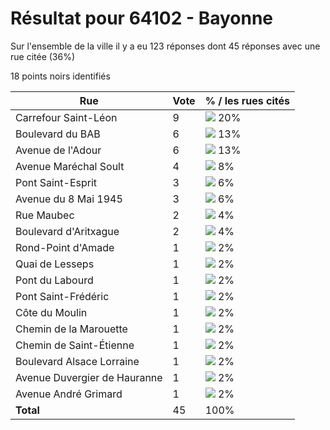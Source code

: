 # Résultat pour 64102 - Bayonne

Sur l'ensemble de la ville il y a eu 123 réponses dont 45 réponses avec une rue citée (36%)

18 points noirs identifiés

| Rue | Vote | % / les rues cités|
|-----|------|-------------------|
| Carrefour Saint-Léon | 9 | <img src="../../img/bar_20.gif" />&nbsp;20%|
| Boulevard du BAB | 6 | <img src="../../img/bar_13.gif" />&nbsp;13%|
| Avenue de l'Adour | 6 | <img src="../../img/bar_13.gif" />&nbsp;13%|
| Avenue Maréchal Soult | 4 | <img src="../../img/bar_8.gif" />&nbsp;8%|
| Pont Saint-Esprit | 3 | <img src="../../img/bar_6.gif" />&nbsp;6%|
| Avenue du 8 Mai 1945 | 3 | <img src="../../img/bar_6.gif" />&nbsp;6%|
| Rue Maubec | 2 | <img src="../../img/bar_4.gif" />&nbsp;4%|
| Boulevard d'Aritxague | 2 | <img src="../../img/bar_4.gif" />&nbsp;4%|
| Rond-Point d'Amade | 1 | <img src="../../img/bar_2.gif" />&nbsp;2%|
| Quai de Lesseps | 1 | <img src="../../img/bar_2.gif" />&nbsp;2%|
| Pont du Labourd | 1 | <img src="../../img/bar_2.gif" />&nbsp;2%|
| Pont Saint-Frédéric | 1 | <img src="../../img/bar_2.gif" />&nbsp;2%|
| Côte du Moulin | 1 | <img src="../../img/bar_2.gif" />&nbsp;2%|
| Chemin de la Marouette | 1 | <img src="../../img/bar_2.gif" />&nbsp;2%|
| Chemin de Saint-Étienne | 1 | <img src="../../img/bar_2.gif" />&nbsp;2%|
| Boulevard Alsace Lorraine | 1 | <img src="../../img/bar_2.gif" />&nbsp;2%|
| Avenue Duvergier de Hauranne | 1 | <img src="../../img/bar_2.gif" />&nbsp;2%|
| Avenue André Grimard | 1 | <img src="../../img/bar_2.gif" />&nbsp;2%|
| **Total** | 45 | 100%|

